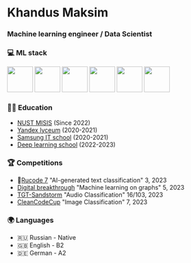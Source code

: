 # Khandus Maksim

### Machine learning engineer / Data Scientist

### 💻 ML stack
<p align="left">
  <a href"https://www.python.org/" target="_blank">
  <img src="https://i.pinimg.com/originals/a9/ac/a2/a9aca2f4501163a0820d59e0236d2bc8.png"/ width=60 height=60>
  <img src="https://jarcasting.com/img/org_logos/c/a/catboost.png"/ width=60 height=60>
  <img src="https://www.unitygroup.com/wp-content/uploads/2020/12/Scikit-learn_logo.jpg"/ width=60 height=60>
  <img src="https://static.tildacdn.com/tild6363-3034-4334-b635-343764666537/AKedOLSoFTKBTgTbg8Y1.jpg"/ width=60 height=60>
  <img src="https://upload.wikimedia.org/wikipedia/commons/thumb/2/22/Pandas_mark.svg/1200px-Pandas_mark.svg.png"/ width=60 height=60>
  <img src="https://yt3.googleusercontent.com/ytc/AL5GRJUSaOWRBpT2U4H8VyU1It7unGMDDT8mNJ14rZkg=s900-c-k-c0x00ffffff-no-rj"/ width=60 height=60>
</p>

            
### 👨‍🎓 Education
* [NUST MISIS](https://en.misis.ru/) (Since 2022)
* [Yandex lyceum](https://academy.yandex.ru/lyceum) (2020-2021)
* [Samsung IT school](https://innovationcampus.ru/itschool/) (2020-2021)
* [Deep learning school](https://dls.samcs.ru/) (2022-2023)


### 🏆 Competitions
* 🥉[Rucode 7](https://rucode.net/) "AI-generated text classification" 3, 2023
* [Digital breakthrough](https://hacks-ai.ru/) "Machine learning on graphs" 5, 2023
* [TGT-Sandstorm](https://tgt.timepad.ru/event/2317816/) "Audio Classification" 16/103, 2023
* [CleanCodeCup](http://it-math.asu.ru/) "Image Classification" 7, 2023

### :earth_africa: Languages
* 🇷🇺 Russian - Native
* 🇬🇧 English  - B2
* 🇩🇪 German - A2
